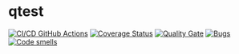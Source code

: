 # qtest
[![CI/CD GitHub Actions](https://github.com/GeorgiiZaharov/task2_orpo/actions/workflows/makefile.yml/badge.svg)](https://github.com/GeorgiiZaharov/task2_orpo/actions/workflows/makefile.yml)
[![Coverage Status](https://coveralls.io/repos/GeorgiiZaharov/task2_orpo/badge.svg?branch=main)](https://coveralls.io/github/GeorgiiZaharov/gtest?branch=main)
[![Quality Gate](https://sonarcloud.io/api/project_badges/measure?project=GeorgiiZaharov_task2_orpo&metric=alert_status)](https://sonarcloud.io/dashboard?id=GeorgiiZaharov_task2_orpo)
[![Bugs](https://sonarcloud.io/api/project_badges/measure?project=GeorgiiZaharov_task2_orpo&metric=bugs)](https://sonarcloud.io/summary/new_code?id=GeorgiiZaharov_task2_orpo)
[![Code smells](https://sonarcloud.io/api/project_badges/measure?project=GeorgiiZaharov_task2_orpo&metric=code_smells)](https://sonarcloud.io/dashboard?id=GeorgiiZaharov_task2_orpo)
	